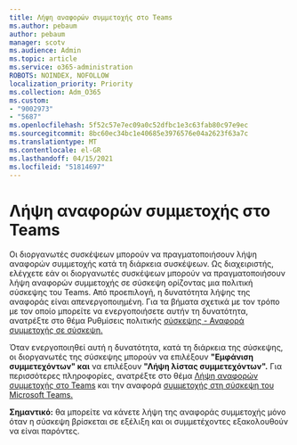 ```yaml
---
title: Λήψη αναφορών συμμετοχής στο Teams
ms.author: pebaum
author: pebaum
manager: scotv
ms.audience: Admin
ms.topic: article
ms.service: o365-administration
ROBOTS: NOINDEX, NOFOLLOW
localization_priority: Priority
ms.collection: Adm_O365
ms.custom:
- "9002973"
- "5687"
ms.openlocfilehash: 5f52c57e7ec09a0c52dfbc1e3c63fab80c97e9ec
ms.sourcegitcommit: 8bc60ec34bc1e40685e3976576e04a2623f63a7c
ms.translationtype: MT
ms.contentlocale: el-GR
ms.lasthandoff: 04/15/2021
ms.locfileid: "51814697"
---
```

# <a name="download-attendance-reports-in-teams"></a>Λήψη αναφορών συμμετοχής στο Teams

Οι διοργανωτές συσκέψεων μπορούν να πραγματοποιήσουν λήψη αναφορών συμμετοχής κατά τη διάρκεια συσκέψεων. Ως διαχειριστής, ελέγχετε εάν οι διοργανωτές συσκέψεων μπορούν να πραγματοποιήσουν λήψη αναφορών συμμετοχής σε σύσκεψη ορίζοντας μια πολιτική σύσκεψης του Teams. Από προεπιλογή, η δυνατότητα λήψης της αναφοράς είναι απενεργοποιημένη. Για τα βήματα σχετικά με τον τρόπο με τον οποίο μπορείτε να ενεργοποιήσετε αυτήν τη δυνατότητα, ανατρέξτε στο θέμα Ρυθμίσεις πολιτικής [σύσκεψης - Αναφορά συμμετοχής σε σύσκεψη.](https://docs.microsoft.com/microsoftteams/meeting-policies-in-teams#meeting-policy-settings---meeting-attendance-report)

Όταν ενεργοποιηθεί αυτή η δυνατότητα, κατά τη διάρκεια της σύσκεψης, οι διοργανωτές της σύσκεψης μπορούν να επιλέξουν **"Εμφάνιση συμμετεχόντων" και** να επιλέξουν **"Λήψη λίστας συμμετεχόντων".** Για περισσότερες πληροφορίες, ανατρέξτε στο θέμα [Λήψη αναφορών συμμετοχής στο Teams](https://support.office.com/article/download-attendance-reports-in-teams-ae7cf170-530c-47d3-84c1-3aedac74d310) και την αναφορά [συμμετοχής στη σύσκεψη του Microsoft Teams.](https://docs.microsoft.com/microsoftteams/teams-analytics-and-reports/meeting-attendance-report)

**Σημαντικό:** θα μπορείτε να κάνετε λήψη της αναφοράς συμμετοχής μόνο όταν η σύσκεψη βρίσκεται σε εξέλιξη και οι συμμετέχοντες εξακολουθούν να είναι παρόντες.